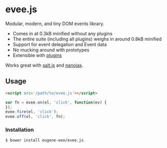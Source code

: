 # evee.js

Modular, modern, and tiny DOM events library.

 - Comes in at 0.3kB minified without any plugins
 - The entire suite (including all plugins) weighs
   in around 0.8kB minified
 - Support for event delegation and Event data
 - No mucking around with prototypes
 - Extensible with [plugins](https://github.com/eugene-eeo/evee.js/tree/master/plugins)

Works great with [salt.js](https://github.com/james2doyle/saltjs)
and [nanojax](https://github.com/yanatan16/nanoajax).

## Usage

```html
<script src='/path/to/evee.js'></script>
```

```js
var fn = evee.on(el, 'click', function(ev) {
});
evee.fire(el, 'click');
evee.off(el, 'click', fn);
```

### Installation

```sh
$ bower install eugene-eeo/evee.js
```
